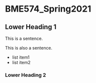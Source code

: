 # BME574_Spring2021

## Lower Heading 1
This is a sentence.

This is also a sentence.
* list item1
* list item2

### Lower Heading 2


